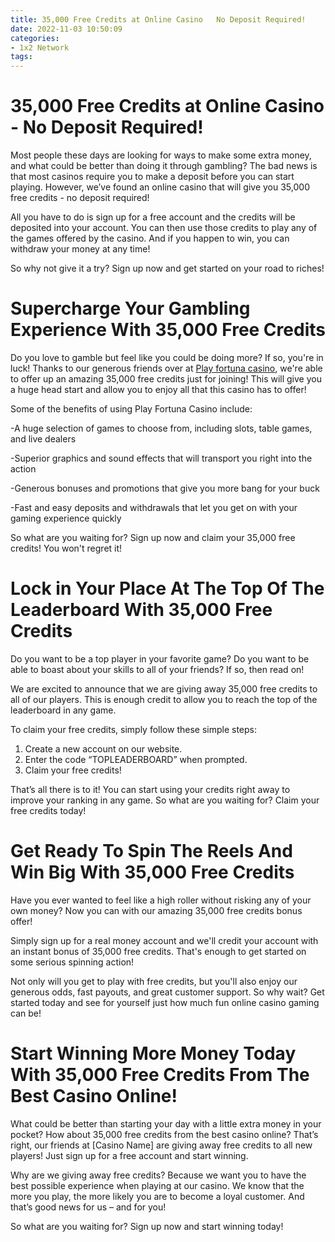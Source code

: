 ```yaml
---
title: 35,000 Free Credits at Online Casino   No Deposit Required!
date: 2022-11-03 10:50:09
categories:
- 1x2 Network
tags:
---
```



#  35,000 Free Credits at Online Casino - No Deposit Required!

Most people these days are looking for ways to make some extra money, and what could be better than doing it through gambling? The bad news is that most casinos require you to make a deposit before you can start playing. However, we’ve found an online casino that will give you 35,000 free credits - no deposit required!

All you have to do is sign up for a free account and the credits will be deposited into your account. You can then use those credits to play any of the games offered by the casino. And if you happen to win, you can withdraw your money at any time!

So why not give it a try? Sign up now and get started on your road to riches!

#  Supercharge Your Gambling Experience With 35,000 Free Credits

 Do you love to gamble but feel like you could be doing more? If so, you're in luck! Thanks to our generous friends over at [Play fortuna casino](https://www.playfortuna.com), we're able to offer up an amazing 35,000 free credits just for joining! This will give you a huge head start and allow you to enjoy all that this casino has to offer!

Some of the benefits of using Play Fortuna Casino include:

-A huge selection of games to choose from, including slots, table games, and live dealers

-Superior graphics and sound effects that will transport you right into the action

-Generous bonuses and promotions that give you more bang for your buck

-Fast and easy deposits and withdrawals that let you get on with your gaming experience quickly

So what are you waiting for? Sign up now and claim your 35,000 free credits! You won't regret it!

#  Lock in Your Place At The Top Of The Leaderboard With 35,000 Free Credits

Do you want to be a top player in your favorite game? Do you want to be able to boast about your skills to all of your friends? If so, then read on!

We are excited to announce that we are giving away 35,000 free credits to all of our players. This is enough credit to allow you to reach the top of the leaderboard in any game.

To claim your free credits, simply follow these simple steps:

1. Create a new account on our website.
2. Enter the code “TOPLEADERBOARD” when prompted.
3. Claim your free credits!

That’s all there is to it! You can start using your credits right away to improve your ranking in any game. So what are you waiting for? Claim your free credits today!

#  Get Ready To Spin The Reels And Win Big With 35,000 Free Credits

Have you ever wanted to feel like a high roller without risking any of your own money? Now you can with our amazing 35,000 free credits bonus offer!

Simply sign up for a real money account and we'll credit your account with an instant bonus of 35,000 free credits. That's enough to get started on some serious spinning action!

Not only will you get to play with free credits, but you'll also enjoy our generous odds, fast payouts, and great customer support. So why wait? Get started today and see for yourself just how much fun online casino gaming can be!

#  Start Winning More Money Today With 35,000 Free Credits From The Best Casino Online!

What could be better than starting your day with a little extra money in your pocket? How about 35,000 free credits from the best casino online? That’s right, our friends at [Casino Name] are giving away free credits to all new players! Just sign up for a free account and start winning.

Why are we giving away free credits? Because we want you to have the best possible experience when playing at our casino. We know that the more you play, the more likely you are to become a loyal customer. And that’s good news for us – and for you!

So what are you waiting for? Sign up now and start winning today!
